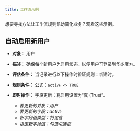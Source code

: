```yaml
---
title: 工作流示例
---
```


想要寻找方法让工作流规则帮助简化业务？观看这些示例。

## 自动启用新用户

- **对象：** 用户
- **描述：** 确保每个新用户为启用状态，以便用户可登录到华炎魔方。
- **评估条件：** 当记录进行以下操作时验证规则：新建时。
- **规则条件：** 公式：`active <> TRUE`
- **即时操作：** 字段更新：将启用设置为“真 (True)”。

  - *要更新的对象：用户*
  - *要更新的字段：active*
  - *新字段值类型：特定值*
  - *指定新字段值：勾选勾选框*
